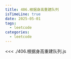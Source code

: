 ```yaml
---
title: 406.根据身高重建队列
isTimeLine: true
date: 2025-05-01
tags:
  - leetcode
categories:
  - leetcode
---
```


<<< ./406.根据身高重建队列.js
